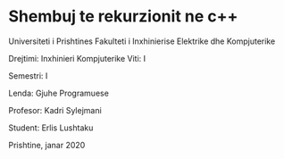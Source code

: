 # Shembuj te rekurzionit ne c++

Universiteti i Prishtines
Fakulteti i Inxhinierise Elektrike dhe Kompjuterike


Drejtimi: Inxhinieri Kompjuterike
Viti: I

Semestri: I

Lenda: Gjuhe Programuese


Profesor: Kadri Sylejmani

Student: Erlis Lushtaku


Prishtine, janar 2020
